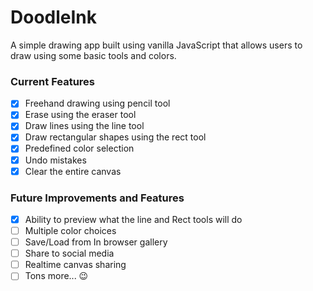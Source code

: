# DoodleInk

A simple drawing app built using vanilla JavaScript 
that allows users to draw using some basic tools and
colors.

### Current Features
- [x] Freehand drawing using pencil tool
- [x] Erase using the eraser tool
- [x] Draw lines using the line tool
- [x] Draw rectangular shapes using the rect tool
- [x] Predefined color selection
- [x] Undo mistakes
- [x] Clear the entire canvas

### Future Improvements and Features
- [x] Ability to preview what the line and Rect tools will do
- [ ] Multiple color choices
- [ ] Save/Load from In browser gallery
- [ ] Share to social media
- [ ] Realtime canvas sharing
- [ ] Tons more... 😉
